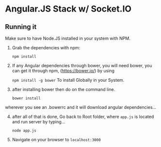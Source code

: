 # Angular.JS Stack w/ Socket.IO

## Running it

Make sure to have Node.JS installed in your system with NPM.

 1) Grab the dependencies with npm:

    `npm install`

2) If any Angular dependencies through bower, you will need bower, you can get it through npm, (https://bower.io/) by using

    `npm install -g bower`
To install Globally in your System.

3) after installing bower then do on the command line.

    `bower install`

wherever you see an .bowerrc and it will download angular dependencies...

4) after all of that is done, Go back to Root folder, where `app.js` is located and run server by typing...

    `node app.js`

5) Navigate on your browser to `localhost:3000`
